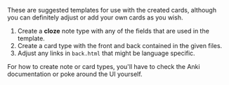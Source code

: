 These are suggested templates for use with the created cards, although you can
definitely adjust or add your own cards as you wish.

1. Create a **cloze** note type with any of the fields that are used in the template.
2. Create a card type with the front and back contained in the given files.
3. Adjust any links in `back.html` that might be language specific.

For how to create note or card types, you'll have to check the Anki
documentation or poke around the UI yourself.
